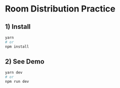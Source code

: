# Room Distribution Practice

## 1) Install

```bash
yarn
# or
npm install
```

## 2) See Demo

```bash
yarn dev
# or
npm run dev
```
